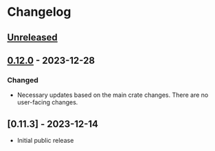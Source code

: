 # Changelog

## [Unreleased]

## [0.12.0] - 2023-12-28

### Changed

- Necessary updates based on the main crate changes. There are no user-facing changes.

## [0.11.3] - 2023-12-14

- Initial public release

[Unreleased]: https://github.com/Stranger6667/css-inline/compare/c-v0.12.0...HEAD
[0.12.0]: https://github.com/Stranger6667/css-inline/compare/c-v0.11.3...c-v0.12.0
